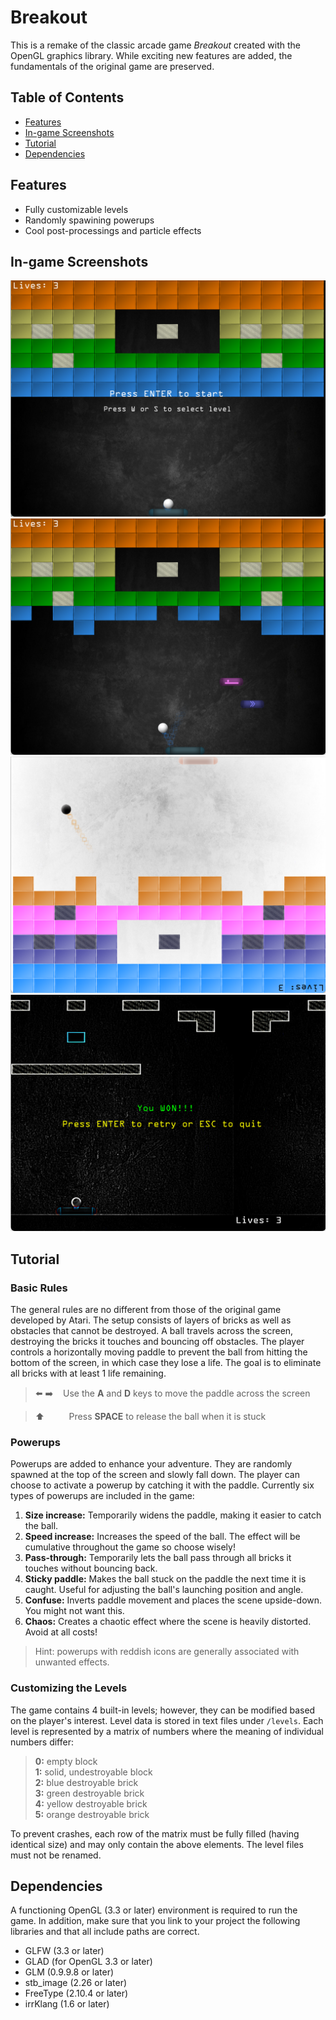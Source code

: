 # Breakout
This is a remake of the classic arcade game _Breakout_ created with the OpenGL graphics library. While exciting new features are added, the fundamentals of the original game are preserved.

## Table of Contents
- [Features](#features)
- [In-game Screenshots](#in-game-screenshots)
- [Tutorial](#tutorial)
- [Dependencies](#dependencies)

## Features
- Fully customizable levels
- Randomly spawining powerups
- Cool post-processings and particle effects

## In-game Screenshots
![Level selection][level_selection]
![In game][in_game]
![Confuse effect][confuse_effect]
![Winning][winning]

## Tutorial
### Basic Rules
The general rules are no different from those of the original game developed by Atari. The setup consists of layers of bricks as well as obstacles that cannot be destroyed. A ball travels across the screen, destroying the bricks it touches and bouncing off obstacles. The player controls a horizontally moving paddle to prevent the ball from hitting the bottom of the screen, in which case they lose a life. The goal is to eliminate all bricks with at least 1 life remaining.

> ⬅️ ➡️    Use the **A** and **D** keys to move the paddle across the screen

> ⬆️          Press **SPACE** to release the ball when it is stuck

### Powerups
Powerups are added to enhance your adventure. They are randomly spawned at the top of the screen and slowly fall down. The player can choose to activate a powerup by catching it with the paddle. Currently six types of powerups are included in the game:
1. **Size increase:** Temporarily widens the paddle, making it easier to catch the ball.  
2. **Speed increase:** Increases the speed of the ball. The effect will be cumulative throughout the game so choose wisely!   
3. **Pass-through:** Temporarily lets the ball pass through all bricks it touches without bouncing back.
4. **Sticky paddle:** Makes the ball stuck on the paddle the next time it is caught. Useful for adjusting the ball's launching position and angle.
5. **Confuse:** Inverts paddle movement and places the scene upside-down. You might not want this.
6. **Chaos:** Creates a chaotic effect where the scene is heavily distorted. Avoid at all costs!
> Hint: powerups with reddish icons are generally associated with unwanted effects.

### Customizing the Levels
The game contains 4 built-in levels; however, they can be modified based on the player's interest. Level data is stored in text files under `/levels`. Each level is represented by a matrix of numbers where the meaning of individual numbers differ:

> **0:** empty block  
> **1:** solid, undestroyable block  
> **2:** blue destroyable brick  
> **3:** green destroyable brick  
> **4:** yellow destroyable brick  
> **5:** orange destroyable brick

To prevent crashes, each row of the matrix must be fully filled (having identical size) and may only contain the above elements. The level files must not be renamed.

## Dependencies
A functioning OpenGL (3.3 or later) environment is required to run the game. In addition, make sure that you link to your project the following libraries and that all include paths are correct.
- GLFW (3.3 or later)
- GLAD (for OpenGL 3.3 or later)
- GLM (0.9.9.8 or later)
- stb_image (2.26 or later)
- FreeType (2.10.4 or later)
- irrKlang (1.6 or later)

[level_selection]: /screenshots/level_selection.png
[in_game]: /screenshots/in_game.png
[confuse_effect]: /screenshots/confuse_effect.png
[winning]: /screenshots/winning.png
